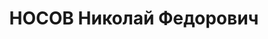 ---
title: НОСОВ Николай Федорович
description: "Род. в 1895 в с. Вяжли Моршанского уезда Тамбовской губернии Российской\
  \ империи. Русский. Член Коммунистической партии. ? \n  С января 1927 г. по октябрь\
  \ 1928 г. заместитель наркома финансов КАССР. В октябре 1928 г. командирован в Ленинградский\
  \ политехнический институт. С 1931 г. ректор СибЛТИ (г.Красноярск).1933-1935- председатель\
  \ Красноярского горсовета, уволен по болезни. Позже работал в г. Москве, до 1937\
  \ г. заведующий отделом кадров Президиума ВЦИК. \n  Репрессирован. Арестован 12.10.1937г.\
  \ Приговорен ВК ВС СССР 26.11.1937г. к ВМН в г. Москве. Реабилитирован 09.08.1957г.\
  \ \n  Источник: АПРК ? \n  Литература: Наркомы Казахстана. С. 257., Ашимбаев Д.Р.\
  \ Кто есть кто в Казахстане.С.834."
---